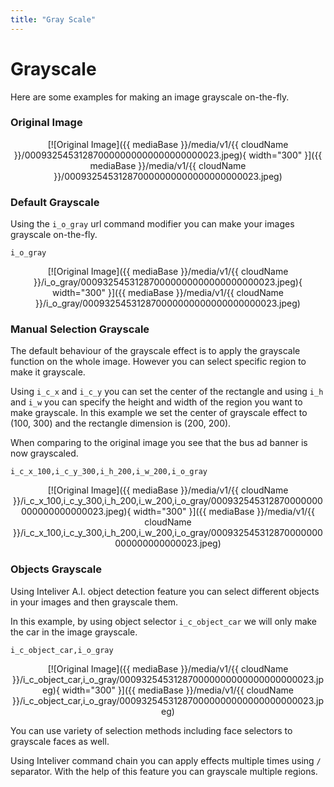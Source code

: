 ```yaml
---
title: "Gray Scale"
---
```


# Grayscale

Here are some examples for making an image grayscale on-the-fly.

### Original Image 

<center>[![Original Image]({{ mediaBase }}/media/v1/{{ cloudName }}/000932545312870000000000000000000023.jpeg){ width="300" }]({{ mediaBase }}/media/v1/{{ cloudName }}/000932545312870000000000000000000023.jpeg)</center>

### Default Grayscale 

Using the `i_o_gray` url command modifier you can make your images grayscale on-the-fly.

```
i_o_gray
```

<center>[![Original Image]({{ mediaBase }}/media/v1/{{ cloudName }}/i_o_gray/000932545312870000000000000000000023.jpeg){ width="300" }]({{ mediaBase }}/media/v1/{{ cloudName }}/i_o_gray/000932545312870000000000000000000023.jpeg)</center>

### Manual Selection Grayscale

The default behaviour of the grayscale effect is to apply the grayscale function on the whole image. However you can select specific region to make it grayscale.

Using `i_c_x` and `i_c_y` you can set the center of the rectangle and using `i_h` and `i_w` you can specify the height and width of the region you want to make grayscale. In this example we set the center of grayscale effect to (100, 300) and the rectangle dimension is (200, 200).

When comparing to the original image you see that the bus ad banner is now grayscaled.

```
i_c_x_100,i_c_y_300,i_h_200,i_w_200,i_o_gray
```
<center>[![Original Image]({{ mediaBase }}/media/v1/{{ cloudName }}/i_c_x_100,i_c_y_300,i_h_200,i_w_200,i_o_gray/000932545312870000000000000000000023.jpeg){ width="300" }]({{ mediaBase }}/media/v1/{{ cloudName }}/i_c_x_100,i_c_y_300,i_h_200,i_w_200,i_o_gray/000932545312870000000000000000000023.jpeg)</center>

### Objects Grayscale

Using Inteliver A.I. object detection feature you can select different objects in your images and then grayscale them.

In this example, by using object selector `i_c_object_car` we will only make the car in the image grayscale.

```
i_c_object_car,i_o_gray
```
<center>[![Original Image]({{ mediaBase }}/media/v1/{{ cloudName }}/i_c_object_car,i_o_gray/000932545312870000000000000000000023.jpeg){ width="300" }]({{ mediaBase }}/media/v1/{{ cloudName }}/i_c_object_car,i_o_gray/000932545312870000000000000000000023.jpeg)</center>

You can use variety of selection methods including face selectors to grayscale faces as well.

Using Inteliver command chain you can apply effects multiple times using `/` separator. With the help of this feature you can grayscale multiple regions.

